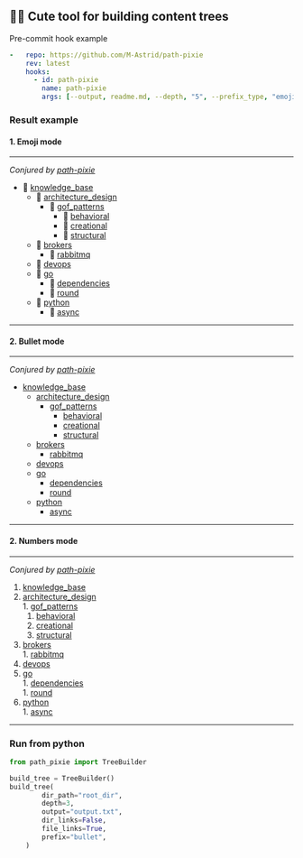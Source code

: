## :fairy::sparkles: Cute tool for building content trees

Pre-commit hook example

```yaml
-   repo: https://github.com/M-Astrid/path-pixie
    rev: latest
    hooks:
      - id: path-pixie
        name: path-pixie
        args: [--output, readme.md, --depth, "5", --prefix_type, "emoji"]
```

### Result example

#### 1. Emoji mode
----
*Conjured by [path-pixie](https://github.com/path-pixie)*  
- :file_folder: [knowledge_base](./knowledge_base)  
  - :file_folder: [architecture_design](./knowledge_base/architecture_design)  
    - :file_folder: [gof_patterns](./knowledge_base/architecture_design/gof_patterns)  
      - :page_facing_up: [behavioral](./knowledge_base/architecture_design/gof_patterns/behavioral.md)  
      - :page_facing_up: [creational](./knowledge_base/architecture_design/gof_patterns/creational.md)  
      - :page_facing_up: [structural](./knowledge_base/architecture_design/gof_patterns/structural.md)  
  - :file_folder: [brokers](./knowledge_base/brokers)  
    - :page_facing_up: [rabbitmq](./knowledge_base/brokers/rabbitmq.md)  
  - :file_folder: [devops](./knowledge_base/devops)  
  - :file_folder: [go](./knowledge_base/go)  
    - :page_facing_up: [dependencies](./knowledge_base/go/dependencies.md)  
    - :page_facing_up: [round](./knowledge_base/go/round.md)  
  - :file_folder: [python](./knowledge_base/python)  
    - :file_folder: [async](./knowledge_base/python/async)  
----

#### 2. Bullet mode

----
*Conjured by [path-pixie](https://github.com/path-pixie)*  
- [knowledge_base](./knowledge_base)  
  - [architecture_design](./knowledge_base/architecture_design)  
    - [gof_patterns](./knowledge_base/architecture_design/gof_patterns)  
      - [behavioral](./knowledge_base/architecture_design/gof_patterns/behavioral.md)  
      - [creational](./knowledge_base/architecture_design/gof_patterns/creational.md)  
      - [structural](./knowledge_base/architecture_design/gof_patterns/structural.md)  
  - [brokers](./knowledge_base/brokers)  
    - [rabbitmq](./knowledge_base/brokers/rabbitmq.md)  
  - [devops](./knowledge_base/devops)  
  - [go](./knowledge_base/go)  
    - [dependencies](./knowledge_base/go/dependencies.md)  
    - [round](./knowledge_base/go/round.md)  
  - [python](./knowledge_base/python)  
    - [async](./knowledge_base/python/async)  
----
#### 2. Numbers mode

----
*Conjured by [path-pixie](https://github.com/path-pixie)*  
1. [knowledge_base](./knowledge_base)  
  1. [architecture_design](./knowledge_base/architecture_design)  
    1. [gof_patterns](./knowledge_base/architecture_design/gof_patterns)  
      1. [behavioral](./knowledge_base/architecture_design/gof_patterns/behavioral.md)  
      1. [creational](./knowledge_base/architecture_design/gof_patterns/creational.md)  
      1. [structural](./knowledge_base/architecture_design/gof_patterns/structural.md)  
  1. [brokers](./knowledge_base/brokers)  
    1. [rabbitmq](./knowledge_base/brokers/rabbitmq.md)  
  1. [devops](./knowledge_base/devops)  
  1. [go](./knowledge_base/go)  
    1. [dependencies](./knowledge_base/go/dependencies.md)  
    1. [round](./knowledge_base/go/round.md)  
  1. [python](./knowledge_base/python)  
    1. [async](./knowledge_base/python/async)  
----

### Run from python
```python
from path_pixie import TreeBuilder

build_tree = TreeBuilder()
build_tree(
        dir_path="root_dir",
        depth=3,
        output="output.txt",
        dir_links=False,
        file_links=True,
        prefix="bullet",
    )
```
